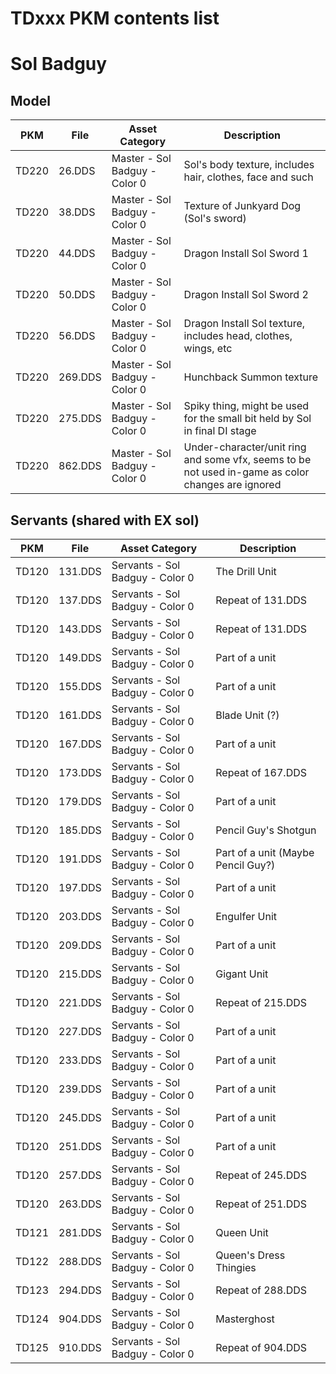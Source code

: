 # TDxxx PKM contents list

# Sol Badguy
## Model

| PKM          | File    | Asset Category                | Description                                                                                       |
|--------------|---------|-------------------------------|---------------------------------------------------------------------------------------------------|
| TD220        | 26.DDS  | Master - Sol Badguy - Color 0 | Sol's body texture, includes hair, clothes, face and such                                         |
| TD220        | 38.DDS  | Master - Sol Badguy - Color 0 | Texture of Junkyard Dog (Sol's sword)                                                             |
| TD220        | 44.DDS  | Master - Sol Badguy - Color 0 | Dragon Install Sol Sword 1                                                                        |
| TD220        | 50.DDS  | Master - Sol Badguy - Color 0 | Dragon Install Sol Sword 2                                                                        |
| TD220        | 56.DDS  | Master - Sol Badguy - Color 0 | Dragon Install Sol texture, includes head, clothes, wings, etc                                    |
| TD220        | 269.DDS | Master - Sol Badguy - Color 0 | Hunchback Summon texture                                                                          |
| TD220        | 275.DDS | Master - Sol Badguy - Color 0 | Spiky thing, might be used for the small bit held by Sol in final DI stage                        |
| TD220        | 862.DDS | Master - Sol Badguy - Color 0 | Under-character/unit ring and some vfx, seems to be not used in-game as color changes are ignored |

## Servants (shared with EX sol)
| PKM                | File    | Asset Category                  | Description                        |
|--------------------|---------|---------------------------------|------------------------------------|
| TD120              | 131.DDS | Servants - Sol Badguy - Color 0 | The Drill Unit                     |
| TD120              | 137.DDS | Servants - Sol Badguy - Color 0 | Repeat of 131.DDS                  |
| TD120              | 143.DDS | Servants - Sol Badguy - Color 0 | Repeat of 131.DDS                  |
| TD120              | 149.DDS | Servants - Sol Badguy - Color 0 | Part of a unit                     |
| TD120              | 155.DDS | Servants - Sol Badguy - Color 0 | Part of a unit                     |
| TD120              | 161.DDS | Servants - Sol Badguy - Color 0 | Blade Unit (?)                     |
| TD120              | 167.DDS | Servants - Sol Badguy - Color 0 | Part of a unit                     |
| TD120              | 173.DDS | Servants - Sol Badguy - Color 0 | Repeat of 167.DDS                  |
| TD120              | 179.DDS | Servants - Sol Badguy - Color 0 | Part of a unit                     |
| TD120              | 185.DDS | Servants - Sol Badguy - Color 0 | Pencil Guy's Shotgun               |
| TD120              | 191.DDS | Servants - Sol Badguy - Color 0 | Part of a unit (Maybe Pencil Guy?) |
| TD120              | 197.DDS | Servants - Sol Badguy - Color 0 | Part of a unit                     |
| TD120              | 203.DDS | Servants - Sol Badguy - Color 0 | Engulfer Unit                      |
| TD120              | 209.DDS | Servants - Sol Badguy - Color 0 | Part of a unit                     |
| TD120              | 215.DDS | Servants - Sol Badguy - Color 0 | Gigant Unit                        |
| TD120              | 221.DDS | Servants - Sol Badguy - Color 0 | Repeat of 215.DDS                  |
| TD120              | 227.DDS | Servants - Sol Badguy - Color 0 | Part of a unit                     |
| TD120              | 233.DDS | Servants - Sol Badguy - Color 0 | Part of a unit                     |
| TD120              | 239.DDS | Servants - Sol Badguy - Color 0 | Part of a unit                     |
| TD120              | 245.DDS | Servants - Sol Badguy - Color 0 | Part of a unit                     |
| TD120              | 251.DDS | Servants - Sol Badguy - Color 0 | Part of a unit                     |
| TD120              | 257.DDS | Servants - Sol Badguy - Color 0 | Repeat of 245.DDS                  |
| TD120              | 263.DDS | Servants - Sol Badguy - Color 0 | Repeat of 251.DDS                  |
| TD121              | 281.DDS | Servants - Sol Badguy - Color 0 | Queen Unit                         |
| TD122              | 288.DDS | Servants - Sol Badguy - Color 0 | Queen's Dress Thingies             |
| TD123              | 294.DDS | Servants - Sol Badguy - Color 0 | Repeat of 288.DDS                  |
| TD124              | 904.DDS | Servants - Sol Badguy - Color 0 | Masterghost                        |
| TD125              | 910.DDS | Servants - Sol Badguy - Color 0 | Repeat of 904.DDS                  |
